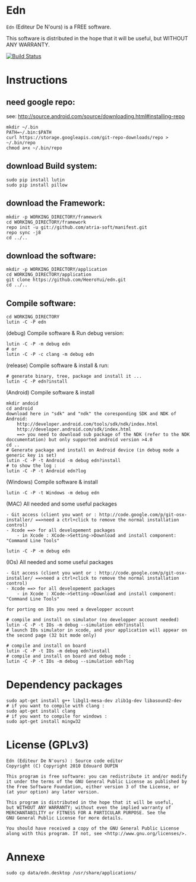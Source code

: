 Edn
====

`Edn` (Editeur De N'ours) is a FREE software.

This software is distributed in the hope that it will be useful, but WITHOUT ANY WARRANTY.


[![Build Status](https://travis-ci.org/HeeroYui/edn.svg?branch=dev)](https://travis-ci.org/HeeroYui/edn)

Instructions
============

need google repo:
-----------------

see: http://source.android.com/source/downloading.html#installing-repo

	mkdir ~/.bin
	PATH=~/.bin:$PATH
	curl https://storage.googleapis.com/git-repo-downloads/repo > ~/.bin/repo
	chmod a+x ~/.bin/repo

download Build system:
----------------------

	sudo pip install lutin
	sudo pip install pillow


download the Framework:
----------------------

	mkdir -p WORKING_DIRECTORY/framework
	cd WORKING_DIRECTORY/framework
	repo init -u git://github.com/atria-soft/manifest.git
	repo sync -j8
	cd ../..

download the software:
----------------------

	mkdir -p WORKING_DIRECTORY/application
	cd WORKING_DIRECTORY/application
	git clone https://github.com/HeeroYui/edn.git
	cd ../..

Compile software:
-----------------

	cd WORKING_DIRECTORY
	lutin -C -P edn

(debug) Compile software & Run debug version:

	lutin -C -P -m debug edn
	# or
	lutin -C -P -c clang -m debug edn


(release) Compile software & install & run:

	# generate binary, tree, package and install it ...
	lutin -C -P edn?install


(Android) Compile software & install

	mkdir andoid
	cd android
	download here in "sdk" and "ndk" the coresponding SDK and NDK of Android:
		http://developer.android.com/tools/sdk/ndk/index.html
		http://developer.android.com/sdk/index.html
		==> you need to download sub package of the NDK (refer to the NDK doccumentation) but only supported android version >4.0
	cd ..
	# Generate package and install on Android device (in debug mode a generic key is set)
	lutin -C -P -t Android -m debug edn?install
	# to show the log :
	lutin -C -P -t Android edn?log


(Windows) Compile software & install

	lutin -C -P -t Windows -m debug edn


(MAC) All needed and some useful packages

	- Git access (client you want or : http://code.google.com/p/git-osx-installer/ ==>need a ctrl+click to remove the normal installation control)
	- Xcode ==> for all developement packages
		- in Xcode : XCode->Setting->Download and install component: "Command Line Tools"
	
	lutin -C -P -m debug edn


(IOs) All needed and some useful packages

	- Git access (client you want or : http://code.google.com/p/git-osx-installer/ ==>need a ctrl+click to remove the normal installation control)
	- Xcode ==> for all developement packages
		- in Xcode : XCode->Setting->Download and install component: "Command Line Tools"
	
	for porting on IOs you need a developper account
	
	# compile and install on simulator (no developper account needed)
	lutin -C -P -t IOs -m debug --simulation edn?install
	# launch IOs simulator in xcode, and your application will appear on the second page (32 bit mode only)
	
	# compile and install on board
	lutin -C -P -t IOs -m debug edn?install
	# compile and install on board and debug mode :
	lutin -C -P -t IOs -m debug --simulation edn?log

Dependency packages
===================
	sudo apt-get install g++ libgl1-mesa-dev zlib1g-dev libasound2-dev
	# if you want to compile with clang :
	sudo apt-get install clang
	# if you want to compile for windows :
	sudo apt-get install mingw32


License (GPLv3)
==================

	Edn (Editeur De N'ours) : Source code editor
	Copyright (C) Copyright 2010 Edouard DUPIN
	
	This program is free software: you can redistribute it and/or modify
	it under the terms of the GNU General Public License as published by
	the Free Software Foundation, either version 3 of the License, or
	(at your option) any later version.
	
	This program is distributed in the hope that it will be useful,
	but WITHOUT ANY WARRANTY; without even the implied warranty of
	MERCHANTABILITY or FITNESS FOR A PARTICULAR PURPOSE. See the
	GNU General Public License for more details.
	
	You should have received a copy of the GNU General Public License
	along with this program. If not, see <http://www.gnu.org/licenses/>.

Annexe
==================
	sudo cp data/edn.desktop /usr/share/applications/
